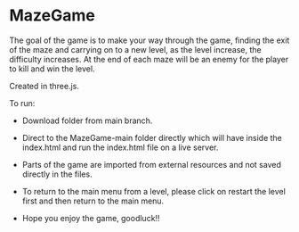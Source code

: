 # MazeGame

The goal of the game is to make your way through the game, finding the exit of the maze and carrying on to a new level, as the level increase, the difficulty increases. At the end of each maze will be an enemy for the player to kill and win the level. 

Created in three.js.

To run:
* Download folder from main branch.
    
* Direct to the MazeGame-main folder directly which will have inside the index.html and run the index.html file on a live server. 
     
* Parts of the game are imported from external resources and not saved directly in the files.
     
* To return to the main menu from a level, please click on restart the level first and then return to the main menu.
     
* Hope you enjoy the game, goodluck!!
